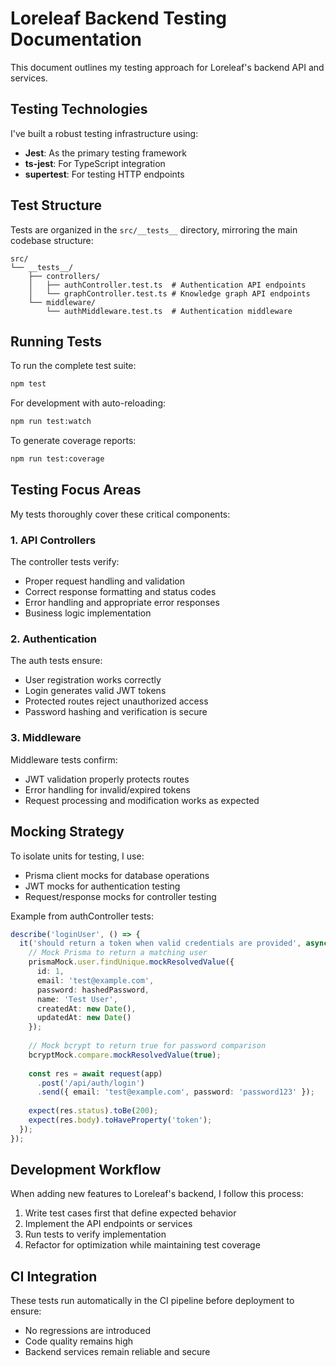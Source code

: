 # Loreleaf Backend Testing Documentation

This document outlines my testing approach for Loreleaf's backend API and services.

## Testing Technologies

I've built a robust testing infrastructure using:

- **Jest**: As the primary testing framework
- **ts-jest**: For TypeScript integration
- **supertest**: For testing HTTP endpoints

## Test Structure

Tests are organized in the `src/__tests__` directory, mirroring the main codebase structure:

```
src/
└── __tests__/
    ├── controllers/
    │   ├── authController.test.ts  # Authentication API endpoints
    │   └── graphController.test.ts # Knowledge graph API endpoints
    └── middleware/
        └── authMiddleware.test.ts  # Authentication middleware
```

## Running Tests

To run the complete test suite:

```bash
npm test
```

For development with auto-reloading:

```bash
npm run test:watch
```

To generate coverage reports:

```bash
npm run test:coverage
```

## Testing Focus Areas

My tests thoroughly cover these critical components:

### 1. API Controllers

The controller tests verify:
- Proper request handling and validation
- Correct response formatting and status codes
- Error handling and appropriate error responses
- Business logic implementation

### 2. Authentication

The auth tests ensure:
- User registration works correctly
- Login generates valid JWT tokens
- Protected routes reject unauthorized access
- Password hashing and verification is secure

### 3. Middleware

Middleware tests confirm:
- JWT validation properly protects routes
- Error handling for invalid/expired tokens
- Request processing and modification works as expected

## Mocking Strategy

To isolate units for testing, I use:

- Prisma client mocks for database operations
- JWT mocks for authentication testing
- Request/response mocks for controller testing

Example from authController tests:

```typescript
describe('loginUser', () => {
  it('should return a token when valid credentials are provided', async () => {
    // Mock Prisma to return a matching user
    prismaMock.user.findUnique.mockResolvedValue({
      id: 1,
      email: 'test@example.com',
      password: hashedPassword,
      name: 'Test User',
      createdAt: new Date(),
      updatedAt: new Date()
    });
    
    // Mock bcrypt to return true for password comparison
    bcryptMock.compare.mockResolvedValue(true);
    
    const res = await request(app)
      .post('/api/auth/login')
      .send({ email: 'test@example.com', password: 'password123' });
    
    expect(res.status).toBe(200);
    expect(res.body).toHaveProperty('token');
  });
});
```

## Development Workflow

When adding new features to Loreleaf's backend, I follow this process:

1. Write test cases first that define expected behavior
2. Implement the API endpoints or services
3. Run tests to verify implementation
4. Refactor for optimization while maintaining test coverage

## CI Integration

These tests run automatically in the CI pipeline before deployment to ensure:
- No regressions are introduced
- Code quality remains high
- Backend services remain reliable and secure 